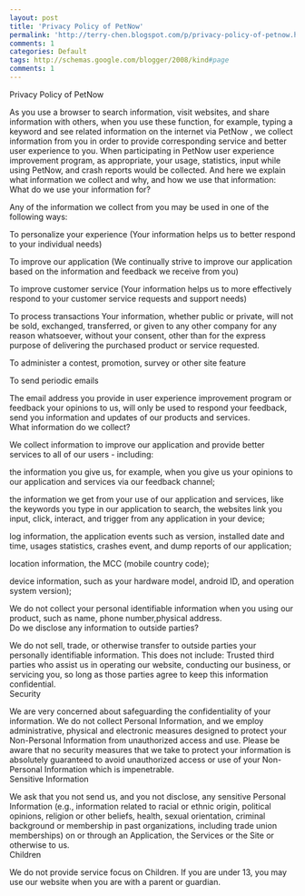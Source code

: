 ```yaml
---
layout: post
title: 'Privacy Policy of PetNow'
permalink: 'http://terry-chen.blogspot.com/p/privacy-policy-of-petnow.html'
comments: 1
categories: Default
tags: http://schemas.google.com/blogger/2008/kind#page
comments: 1
---
```

Privacy Policy of PetNow  
  
As you use a browser to search information, visit websites, and share information with others, when you use these function, for example, typing a keyword and see related information on the internet via PetNow , we collect information from you in order to provide corresponding service and better user experience to you. When participating in PetNow user experience improvement program, as appropriate, your usage, statistics, input while using PetNow, and crash reports would be collected. And here we explain what information we collect and why, and how we use that information:  
What do we use your information for?  
  
Any of the information we collect from you may be used in one of the following ways:  
  
To personalize your experience (Your information helps us to better respond to your individual needs)  
  
To improve our application (We continually strive to improve our application based on the information and feedback we receive from you)  
  
To improve customer service (Your information helps us to more effectively respond to your customer service requests and support needs)  
  
To process transactions Your information, whether public or private, will not be sold, exchanged, transferred, or given to any other company for any reason whatsoever, without your consent, other than for the express purpose of delivering the purchased product or service requested.  
  
To administer a contest, promotion, survey or other site feature  
  
To send periodic emails  
  
The email address you provide in user experience improvement program or feedback your opinions to us, will only be used to respond your feedback, send you information and updates of our products and services.  
What information do we collect?  
  
We collect information to improve our application and provide better services to all of our users - including:  
  
the information you give us, for example, when you give us your opinions to our application and services via our feedback channel;  
  
the information we get from your use of our application and services, like the keywords you type in our application to search, the websites link you input, click, interact, and trigger from any application in your device;  
  
log information, the application events such as version, installed date and time, usages statistics, crashes event, and dump reports of our application;  
  
location information, the MCC (mobile country code);  
  
device information, such as your hardware model, android ID, and operation system version);  
  
We do not collect your personal identifiable information when you using our product, such as name, phone number,physical address.  
Do we disclose any information to outside parties?  
  
We do not sell, trade, or otherwise transfer to outside parties your personally identifiable information. This does not include: Trusted third parties who assist us in operating our website, conducting our business, or servicing you, so long as those parties agree to keep this information confidential.  
Security  
  
We are very concerned about safeguarding the confidentiality of your information. We do not collect Personal Information, and we employ administrative, physical and electronic measures designed to protect your Non-Personal Information from unauthorized access and use. Please be aware that no security measures that we take to protect your information is absolutely guaranteed to avoid unauthorized access or use of your Non-Personal Information which is impenetrable.  
Sensitive Information  
  
We ask that you not send us, and you not disclose, any sensitive Personal Information (e.g., information related to racial or ethnic origin, political opinions, religion or other beliefs, health, sexual orientation, criminal background or membership in past organizations, including trade union memberships) on or through an Application, the Services or the Site or otherwise to us.  
Children  
  
We do not provide service focus on Children. If you are under 13, you may use our website when you are with a parent or guardian.